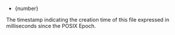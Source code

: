 <!-- YAML
added: v8.1.0
-->

* {number}

The timestamp indicating the creation time of this file expressed in
milliseconds since the POSIX Epoch.

